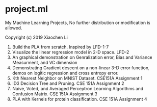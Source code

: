 # project.ml
My Machine Learning Projects, No further distribution or modification is allowed.


Copyright (c) 2019 Xiaochen Li

1. Build the PLA from scratch. Inspired by LFD-1-7
2. Visualize the linear regression model in 2-D space. LFD-2
3. An graphical demonstration on Genralization error, Bias and Variance Measurment, and VC dimension
4. Demonstrating Gradient descent on a non-linear 3-D error function, demos on logitic regression and cross entropy error.
5. Kth Nearest Neighbor on MNIST Dataset. CSE151A Assignment 1
6. ID3 Decision Tree and Pruning. CSE 151A Assignment 2
7. Naive, Voted, and Averaged Perceptron Learning Algorithms and Confusion Matrix. CSE 151A Assignment 3
8. PLA with Kernels for protein classification. CSE 151A Assignment 4 
